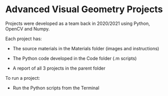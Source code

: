 # Advanced Visual Geometry Projects

Projects were developed as a team back in 2020/2021 using Python, OpenCV and Numpy.

Each project has:
* The source materials in the Materials folder (images and instructions)
* The Python code developed in the Code folder (.m scripts)

* A report of all 3 projects in the parent folder

To run a project:
* Run the Python scripts from the Terminal

